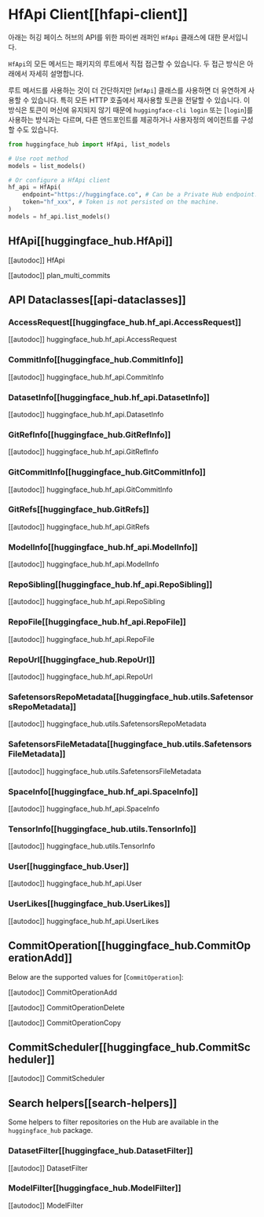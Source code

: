 <!--⚠️ Note that this file is in Markdown but contain specific syntax for our doc-builder (similar to MDX) that may not be
rendered properly in your Markdown viewer.
-->

# HfApi Client[[hfapi-client]]

아래는 허깅 페이스 허브의 API를 위한 파이썬 래퍼인 `HfApi` 클래스에 대한 문서입니다.

`HfApi`의 모든 메서드는 패키지의 루트에서 직접 접근할 수 있습니다. 두 접근 방식은 아래에서 자세히 설명합니다.

루트 메서드를 사용하는 것이 더 간단하지만 [`HfApi`] 클래스를 사용하면 더 유연하게 사용할 수 있습니다.
특히 모든 HTTP 호출에서 재사용할 토큰을 전달할 수 있습니다. 
이 방식은 토큰이 머신에 유지되지 않기 때문에 `huggingface-cli login` 또는 [`login`]를 사용하는 방식과는 다르며,
다른 엔드포인트를 제공하거나 사용자정의 에이전트를 구성할 수도 있습니다.

```python
from huggingface_hub import HfApi, list_models

# Use root method
models = list_models()

# Or configure a HfApi client
hf_api = HfApi(
    endpoint="https://huggingface.co", # Can be a Private Hub endpoint.
    token="hf_xxx", # Token is not persisted on the machine.
)
models = hf_api.list_models()
```

## HfApi[[huggingface_hub.HfApi]]

[[autodoc]] HfApi

[[autodoc]] plan_multi_commits

## API Dataclasses[[api-dataclasses]]

### AccessRequest[[huggingface_hub.hf_api.AccessRequest]]

[[autodoc]] huggingface_hub.hf_api.AccessRequest

### CommitInfo[[huggingface_hub.CommitInfo]]

[[autodoc]] huggingface_hub.hf_api.CommitInfo

### DatasetInfo[[huggingface_hub.hf_api.DatasetInfo]]

[[autodoc]] huggingface_hub.hf_api.DatasetInfo

### GitRefInfo[[huggingface_hub.GitRefInfo]]

[[autodoc]] huggingface_hub.hf_api.GitRefInfo

### GitCommitInfo[[huggingface_hub.GitCommitInfo]]

[[autodoc]] huggingface_hub.hf_api.GitCommitInfo

### GitRefs[[huggingface_hub.GitRefs]]

[[autodoc]] huggingface_hub.hf_api.GitRefs

### ModelInfo[[huggingface_hub.hf_api.ModelInfo]]

[[autodoc]] huggingface_hub.hf_api.ModelInfo

### RepoSibling[[huggingface_hub.hf_api.RepoSibling]]

[[autodoc]] huggingface_hub.hf_api.RepoSibling

### RepoFile[[huggingface_hub.hf_api.RepoFile]]

[[autodoc]] huggingface_hub.hf_api.RepoFile

### RepoUrl[[huggingface_hub.RepoUrl]]

[[autodoc]] huggingface_hub.hf_api.RepoUrl

### SafetensorsRepoMetadata[[huggingface_hub.utils.SafetensorsRepoMetadata]]

[[autodoc]] huggingface_hub.utils.SafetensorsRepoMetadata

### SafetensorsFileMetadata[[huggingface_hub.utils.SafetensorsFileMetadata]]

[[autodoc]] huggingface_hub.utils.SafetensorsFileMetadata

### SpaceInfo[[huggingface_hub.hf_api.SpaceInfo]]

[[autodoc]] huggingface_hub.hf_api.SpaceInfo

### TensorInfo[[huggingface_hub.utils.TensorInfo]]

[[autodoc]] huggingface_hub.utils.TensorInfo

### User[[huggingface_hub.User]]

[[autodoc]] huggingface_hub.hf_api.User

### UserLikes[[huggingface_hub.UserLikes]]

[[autodoc]] huggingface_hub.hf_api.UserLikes

## CommitOperation[[huggingface_hub.CommitOperationAdd]]

Below are the supported values for [`CommitOperation`]:

[[autodoc]] CommitOperationAdd

[[autodoc]] CommitOperationDelete

[[autodoc]] CommitOperationCopy

## CommitScheduler[[huggingface_hub.CommitScheduler]]

[[autodoc]] CommitScheduler

## Search helpers[[search-helpers]]

Some helpers to filter repositories on the Hub are available in the `huggingface_hub` package.

### DatasetFilter[[huggingface_hub.DatasetFilter]]

[[autodoc]] DatasetFilter

### ModelFilter[[huggingface_hub.ModelFilter]]

[[autodoc]] ModelFilter
